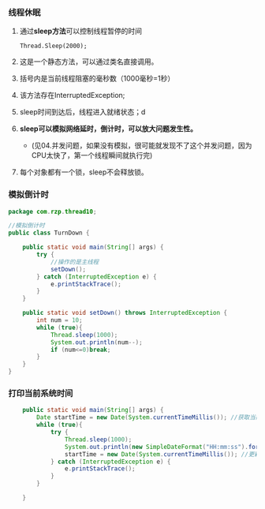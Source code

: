 ### 线程休眠

1. 通过**sleep方法**可以控制线程暂停的时间

   `Thread.Sleep(2000);`

2. 这是一个静态方法，可以通过类名直接调用。

3. 括号内是当前线程阻塞的毫秒数（1000毫秒=1秒）

4. 该方法存在InterruptedException;

5. sleep时间到达后，线程进入就绪状态；d

6. **sleep可以模拟网络延时，倒计时，可以放大问题发生性。**

   * (见04.并发问题，如果没有模拟，很可能就发现不了这个并发问题，因为CPU太快了，第一个线程瞬间就执行完)

7. 每个对象都有一个锁，sleep不会释放锁。



### 模拟倒计时

```java
package com.rzp.thread10;

//模拟倒计时
public class TurnDown {

    public static void main(String[] args) {
        try {
            //操作的是主线程
            setDown();
        } catch (InterruptedException e) {
            e.printStackTrace();
        }
    }

    public static void setDown() throws InterruptedException {
        int num = 10;
        while (true){
            Thread.sleep(1000);
            System.out.println(num--);
            if (num<=0)break;
        }
    }
}

```

### 打印当前系统时间

```java
    public static void main(String[] args) {
        Date startTime = new Date(System.currentTimeMillis()); //获取当前系统时间
        while (true){
            try {
                Thread.sleep(1000);
                System.out.println(new SimpleDateFormat("HH:mm:ss").format(startTime));
                startTime = new Date(System.currentTimeMillis()); //更新当前时间
            } catch (InterruptedException e) {
                e.printStackTrace();
            }
        }

    }

```

